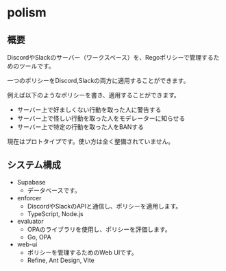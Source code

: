 # polism

## 概要
DiscordやSlackのサーバー（ワークスペース）を、Regoポリシーで管理するためのツールです。

一つのポリシーをDiscord,Slackの両方に適用することができます。

例えば以下のようなポリシーを書き、適用することができます。
- サーバー上で好ましくない行動を取った人に警告する
- サーバー上で怪しい行動を取った人をモデレーターに知らせる
- サーバー上で特定の行動を取った人をBANする

現在はプロトタイプです。使い方は全く整備されていません。

## システム構成
- Supabase
  - データベースです。
- enforcer
  - DiscordやSlackのAPIと通信し、ポリシーを適用します。
  - TypeScript, Node.js
- evaluator
  - OPAのライブラリを使用し、ポリシーを評価します。
  - Go, OPA
- web-ui
  - ポリシーを管理するためのWeb UIです。
  - Refine, Ant Design, Vite
